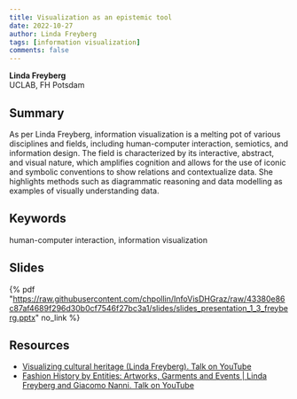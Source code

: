```yaml
---
title: Visualization as an epistemic tool
date: 2022-10-27
author: Linda Freyberg
tags: [information visualization]
comments: false
---
```


**Linda Freyberg**\
UCLAB, FH Potsdam

## Summary 

As per Linda Freyberg, information visualization is a melting pot of various disciplines and fields, including human-computer interaction, semiotics, and information design. The field is characterized by its interactive, abstract, and visual nature, which amplifies cognition and allows for the use of iconic and symbolic conventions to show relations and contextualize data. She highlights methods such as diagrammatic reasoning and data modelling as examples of visually understanding data.

## Keywords

human-computer interaction, information visualization

## Slides

{% pdf "https://raw.githubusercontent.com/chpollin/InfoVisDHGraz/raw/43380e86c87af4689f296d30b0cf7546f27bc3a1/slides/slides_presentation_1_3_freyberg.pptx" no_link %}

## Resources

* [Visualizing cultural heritage (Linda Freyberg). Talk on YouTube](https://www.youtube.com/watch?v=6-E5vi6oIVU)
* [Fashion History by Entities: Artworks, Garments and Events | Linda Freyberg and Giacomo Nanni. Talk on YouTube](https://www.youtube.com/watch?v=GUnoHNtKvbM)